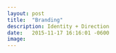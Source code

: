```yaml
---
layout: post
title:  "Branding"
description: Identity + Direction
date:   2015-11-17 16:16:01 -0600
image: 
---
```


